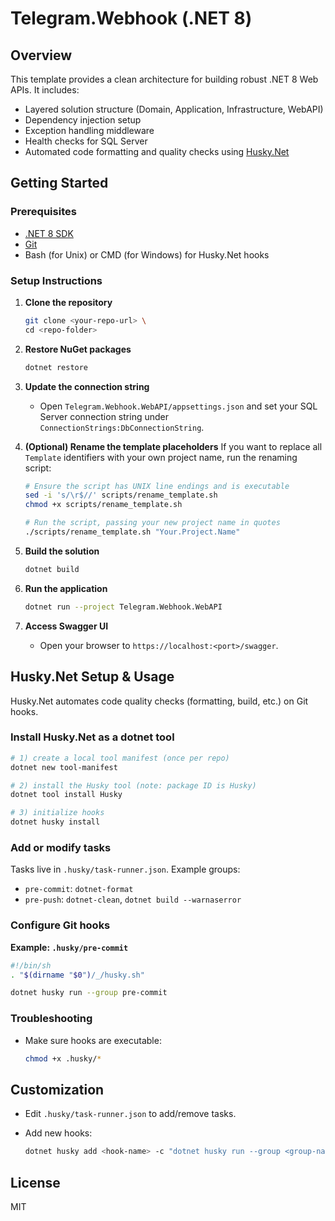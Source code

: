 # Telegram.Webhook (.NET 8)

## Overview

This template provides a clean architecture for building robust .NET 8 Web APIs. It includes:

* Layered solution structure (Domain, Application, Infrastructure, WebAPI)
* Dependency injection setup
* Exception handling middleware
* Health checks for SQL Server
* Automated code formatting and quality checks using [Husky.Net](https://github.com/alirezanet/Husky.Net)

## Getting Started

### Prerequisites

* [.NET 8 SDK](https://dotnet.microsoft.com/download/dotnet/8.0)
* [Git](https://git-scm.com/)
* Bash (for Unix) or CMD (for Windows) for Husky.Net hooks

### Setup Instructions

1. **Clone the repository**

   ```bash
   git clone <your-repo-url> \
   cd <repo-folder>
   ```

2. **Restore NuGet packages**

   ```bash
   dotnet restore
   ```

3. **Update the connection string**

   * Open `Telegram.Webhook.WebAPI/appsettings.json` and set your SQL Server connection string under `ConnectionStrings:DbConnectionString`.

4. **(Optional) Rename the template placeholders**
   If you want to replace all `Template` identifiers with your own project name, run the renaming script:

   ```bash
   # Ensure the script has UNIX line endings and is executable
   sed -i 's/\r$//' scripts/rename_template.sh
   chmod +x scripts/rename_template.sh

   # Run the script, passing your new project name in quotes
   ./scripts/rename_template.sh "Your.Project.Name"
   ```

5. **Build the solution**

   ```bash
   dotnet build
   ```

6. **Run the application**

   ```bash
   dotnet run --project Telegram.Webhook.WebAPI
   ```

7. **Access Swagger UI**

   * Open your browser to `https://localhost:<port>/swagger`.

## Husky.Net Setup & Usage

Husky.Net automates code quality checks (formatting, build, etc.) on Git hooks.

### Install Husky.Net as a dotnet tool

```bash
# 1) create a local tool manifest (once per repo)
dotnet new tool-manifest

# 2) install the Husky tool (note: package ID is Husky)
dotnet tool install Husky

# 3) initialize hooks
dotnet husky install
```

### Add or modify tasks

Tasks live in `.husky/task-runner.json`. Example groups:

* `pre-commit`: `dotnet-format`
* `pre-push`: `dotnet-clean`, `dotnet build --warnaserror`

### Configure Git hooks

**Example: `.husky/pre-commit`**

```bash
#!/bin/sh
. "$(dirname "$0")/_/husky.sh"

dotnet husky run --group pre-commit
```

### Troubleshooting

* Make sure hooks are executable:

  ```bash
  chmod +x .husky/*
  ```

## Customization

* Edit `.husky/task-runner.json` to add/remove tasks.
* Add new hooks:

  ```bash
  dotnet husky add <hook-name> -c "dotnet husky run --group <group-name>"
  ```

## License

MIT
